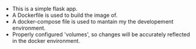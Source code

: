 - This is a simple flask app.
- A Dockerfile is used to build the image of.
- A docker-compose file is used to mantain my the developement environment.
- Properly configured 'volumes', so changes will be accurately reflected in the docker environment.
